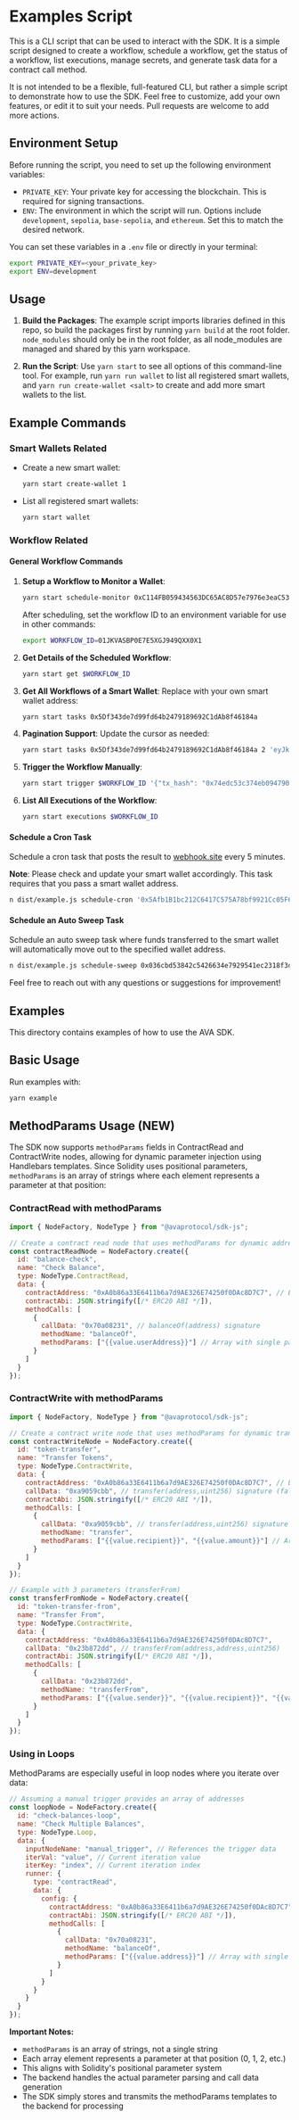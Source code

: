 # Examples Script

This is a CLI script that can be used to interact with the SDK. It is a simple script designed to create a workflow, schedule a workflow, get the status of a workflow, list executions, manage secrets, and generate task data for a contract call method.

It is not intended to be a flexible, full-featured CLI, but rather a simple script to demonstrate how to use the SDK. Feel free to customize, add your own features, or edit it to suit your needs. Pull requests are welcome to add more actions.

## Environment Setup

Before running the script, you need to set up the following environment variables:

- `PRIVATE_KEY`: Your private key for accessing the blockchain. This is required for signing transactions.
- `ENV`: The environment in which the script will run. Options include `development`, `sepolia`, `base-sepolia`, and `ethereum`. Set this to match the desired network.

You can set these variables in a `.env` file or directly in your terminal:

```bash
export PRIVATE_KEY=<your_private_key>
export ENV=development
```

## Usage

1. **Build the Packages**: The example script imports libraries defined in this repo, so build the packages first by running `yarn build` at the root folder. `node_modules` should only be in the root folder, as all node_modules are managed and shared by this yarn workspace.

2. **Run the Script**: Use `yarn start` to see all options of this command-line tool. For example, run `yarn run wallet` to list all registered smart wallets, and `yarn run create-wallet <salt>` to create and add more smart wallets to the list.

## Example Commands

### Smart Wallets Related

- Create a new smart wallet:

  ```bash
  yarn start create-wallet 1
  ```

- List all registered smart wallets:
  ```bash
  yarn start wallet
  ```

### Workflow Related

#### General Workflow Commands

1. **Setup a Workflow to Monitor a Wallet**:

   ```bash
   yarn start schedule-monitor 0xC114FB059434563DC65AC8D57e7976e3eaC534F4
   ```

   After scheduling, set the workflow ID to an environment variable for use in other commands:

   ```bash
   export WORKFLOW_ID=01JKVASBP0E7E5XGJ949QXX0X1
   ```

2. **Get Details of the Scheduled Workflow**:

   ```bash
   yarn start get $WORKFLOW_ID
   ```

3. **Get All Workflows of a Smart Wallet**:
   Replace with your own smart wallet address:

   ```bash
   yarn start tasks 0x5Df343de7d99fd64b2479189692C1dAb8f46184a
   ```

4. **Pagination Support**:
   Update the cursor as needed:

   ```bash
   yarn start tasks 0x5Df343de7d99fd64b2479189692C1dAb8f46184a 2 'eyJkIjoibmV4dCIsInAiOiIwMUpLTVdXQk5QOURKRVBKMTFYTVNEMkg3VyJ9'
   ```

5. **Trigger the Workflow Manually**:

   ```bash
   yarn start trigger $WORKFLOW_ID '{"tx_hash": "0x74edc53c374eb0947909fd387ecf9b166b8add40528ed4f2534ece903bc70cdd", "log_index": 143, "block_number": 72121741}'
   ```

6. **List All Executions of the Workflow**:
   ```bash
   yarn start executions $WORKFLOW_ID
   ```

#### Schedule a Cron Task

Schedule a cron task that posts the result to [webhook.site](https://webhook.site) every 5 minutes.

**Note**: Please check and update your smart wallet accordingly. This task requires that you pass a smart wallet address.

```bash
n dist/example.js schedule-cron '0x5Afb1B1bc212C6417C575A78bf9921Cc05F6d3E2'
```

#### Schedule an Auto Sweep Task

Schedule an auto sweep task where funds transferred to the smart wallet will automatically move out to the specified wallet address.

```bash
n dist/example.js schedule-sweep 0x036cbd53842c5426634e7929541ec2318f3dcf7e
```

Feel free to reach out with any questions or suggestions for improvement!

## Examples

This directory contains examples of how to use the AVA SDK.

## Basic Usage

Run examples with:
```bash
yarn example
```

## MethodParams Usage (NEW)

The SDK now supports `methodParams` fields in ContractRead and ContractWrite nodes, allowing for dynamic parameter injection using Handlebars templates. Since Solidity uses positional parameters, `methodParams` is an array of strings where each element represents a parameter at that position:

### ContractRead with methodParams

```javascript
import { NodeFactory, NodeType } from "@avaprotocol/sdk-js";

// Create a contract read node that uses methodParams for dynamic address
const contractReadNode = NodeFactory.create({
  id: "balance-check",
  name: "Check Balance",
  type: NodeType.ContractRead,
  data: {
    contractAddress: "0xA0b86a33E6411b6a7d9AE326E74250f0DAc8D7C7", // ERC20 token
    contractAbi: JSON.stringify([/* ERC20 ABI */]),
    methodCalls: [
      {
        callData: "0x70a08231", // balanceOf(address) signature
        methodName: "balanceOf",
        methodParams: ["{{value.userAddress}}"] // Array with single parameter at position 0
      }
    ]
  }
});
```

### ContractWrite with methodParams

```javascript
import { NodeFactory, NodeType } from "@avaprotocol/sdk-js";

// Create a contract write node that uses methodParams for dynamic transfer
const contractWriteNode = NodeFactory.create({
  id: "token-transfer",
  name: "Transfer Tokens",
  type: NodeType.ContractWrite,
  data: {
    contractAddress: "0xA0b86a33E6411b6a7d9AE326E74250f0DAc8D7C7", // ERC20 token
    callData: "0xa9059cbb", // transfer(address,uint256) signature (fallback)
    contractAbi: JSON.stringify([/* ERC20 ABI */]),
    methodCalls: [
      {
        callData: "0xa9059cbb", // transfer(address,uint256) signature
        methodName: "transfer", 
        methodParams: ["{{value.recipient}}", "{{value.amount}}"] // Array: [address, uint256]
      }
    ]
  }
});

// Example with 3 parameters (transferFrom)
const transferFromNode = NodeFactory.create({
  id: "token-transfer-from",
  name: "Transfer From",
  type: NodeType.ContractWrite,
  data: {
    contractAddress: "0xA0b86a33E6411b6a7d9AE326E74250f0DAc8D7C7",
    callData: "0x23b872dd", // transferFrom(address,address,uint256)
    contractAbi: JSON.stringify([/* ERC20 ABI */]),
    methodCalls: [
      {
        callData: "0x23b872dd",
        methodName: "transferFrom",
        methodParams: ["{{value.sender}}", "{{value.recipient}}", "{{value.amount}}"] // Array: [from, to, amount]
      }
    ]
  }
});
```

### Using in Loops

MethodParams are especially useful in loop nodes where you iterate over data:

```javascript
// Assuming a manual trigger provides an array of addresses
const loopNode = NodeFactory.create({
  id: "check-balances-loop",
  name: "Check Multiple Balances",
  type: NodeType.Loop,
  data: {
    inputNodeName: "manual_trigger", // References the trigger data
    iterVal: "value", // Current iteration value
    iterKey: "index", // Current iteration index
    runner: {
      type: "contractRead",
      data: {
        config: {
          contractAddress: "0xA0b86a33E6411b6a7d9AE326E74250f0DAc8D7C7",
          contractAbi: JSON.stringify([/* ERC20 ABI */]),
          methodCalls: [
            {
              callData: "0x70a08231",
              methodName: "balanceOf",
              methodParams: ["{{value.address}}"] // Array with single parameter
            }
          ]
        }
      }
    }
  }
});
```

**Important Notes:**
- `methodParams` is an array of strings, not a single string
- Each array element represents a parameter at that position (0, 1, 2, etc.)
- This aligns with Solidity's positional parameter system
- The backend handles the actual parameter parsing and call data generation
- The SDK simply stores and transmits the methodParams templates to the backend for processing
